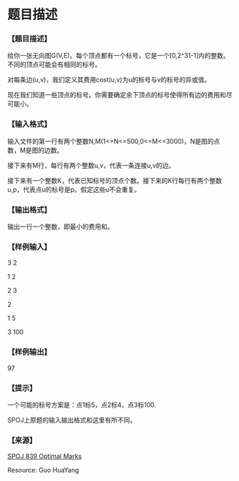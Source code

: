 # 题目描述


<h3>
【题目描述】
</h3>
<p>
给你一张无向图G(V,E)。每个顶点都有一个标号，它是一个[0,2^31-1]内的整数。不同的顶点可能会有相同的标号。
</p>
<p>
对每条边(u,v)，我们定义其费用cost(u,v)为u的标号与v的标号的异或值。
</p>
<p>
现在我们知道一些顶点的标号。你需要确定余下顶点的标号使得所有边的费用和尽可能小。
</p>
<h3>
【输入格式】
</h3>
<p>
输入文件的第一行有两个整数N,M(1&lt;=N&lt;=500,0&lt;=M&lt;=3000)，N是图的点数，M是图的边数。
</p>
<p>
接下来有M行，每行有两个整数u,v，代表一条连接u,v的边。
</p>
<p>
接下来有一个整数K，代表已知标号的顶点个数。接下来的K行每行有两个整数u,p，代表点u的标号是p。假定这些u不会重复。
</p>
<h3>
【输出格式】
</h3>
<p>
输出一行一个整数，即最小的费用和。
</p>
<h3>
【样例输入】
</h3>
<p>
3 2
</p>
<p>
1 2
</p>
<p>
2 3
</p>
<p>
2
</p>
<p>
1 5
</p>
<p>
3 100
</p>
<h3>
【样例输出】
</h3>
<p>
97
</p>
<h3>
【提示】
</h3>
<p>
一个可能的标号方案是：点1标5，点2标4，点3标100.
</p>
<p>
SPOJ上原题的输入输出格式和这里有所不同。
</p>
<h3>
【来源】
</h3>
<p>
<a href="http://www.spoj.com/problems/OPTM/" target="_blank">SPOJ 839 Optimal Marks</a> 
</p>
<p>
Resource: Guo HuaYang
</p>
